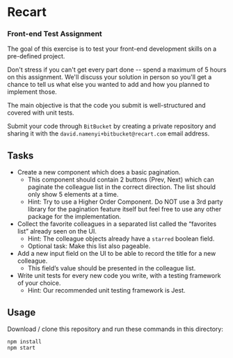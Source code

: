 # Recart 

### Front-end Test Assignment

The goal of this exercise is to test your front-end development skills on a pre-defined project. 

Don't stress if you can't get every part done -- spend a maximum of 5 hours on this assignment. We'll discuss your solution in person so you'll get a chance to tell us what else you wanted to add and how you planned to implement those.

The main objective is that the code you submit is well-structured and covered with unit tests.

Submit your code through `BitBucket` by creating a private repository and sharing it with the `david.namenyi+bitbucket@recart.com` email address.

## Tasks
- Create a new component which does a basic pagination.
  - This component should contain 2 buttons (Prev, Next) which can paginate the colleague list in the correct direction. The list should only show 5 elements at a time.
  - Hint: Try to use a Higher Order Component. Do NOT use a 3rd party library for the pagination feature itself but feel free to use any other package for the implementation.
- Collect the favorite colleagues in a separated list called the “favorites list” already seen on the UI.
  - Hint: The colleague objects already have a `starred` boolean field.
  - Optional task: Make this list also pageable.
- Add a new input field on the UI to be able to record the title for a new colleague.
  - This field’s value should be presented in the colleague list.
- Write unit tests for every new code you write, with a testing framework of your choice.
  - Hint: Our recommended unit testing framework is Jest.

## Usage

Download / clone this repository and run these commands in this directory:

```
npm install
npm start
```
